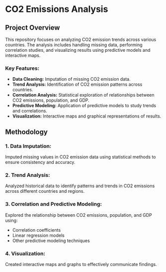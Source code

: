 # CO2 Emissions Analysis

## Project Overview
This repository focuses on analyzing CO2 emission trends across various countries. The analysis includes handling missing data, performing correlation studies, and visualizing results using predictive models and interactive maps.

### Key Features:
- **Data Cleaning:** Imputation of missing CO2 emission data.
- **Trend Analysis:** Identification of CO2 emission patterns across countries.
- **Correlation Analysis:** Statistical exploration of relationships between CO2 emissions, population, and GDP.
- **Predictive Modeling:** Application of predictive models to study trends and correlations.
- **Visualization:** Interactive maps and graphical representations of results.

## Methodology
### 1. Data Imputation:
Imputed missing values in CO2 emission data using statistical methods to ensure consistency and accuracy.

### 2. Trend Analysis:
Analyzed historical data to identify patterns and trends in CO2 emissions across different countries and regions.

### 3. Correlation and Predictive Modeling:
Explored the relationship between CO2 emissions, population, and GDP using:
- Correlation coefficients
- Linear regression models
- Other predictive modeling techniques

### 4. Visualization:
Created interactive maps and graphs to effectively communicate findings.
